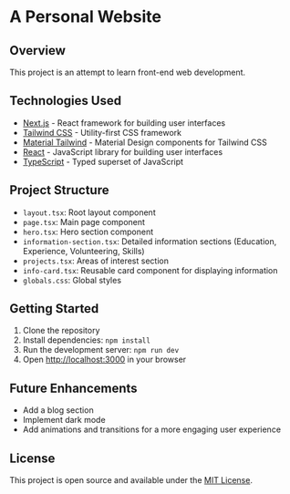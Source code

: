 # A Personal Website

## Overview

This project is an attempt to learn front-end web development.

## Technologies Used

- [Next.js](https://nextjs.org/) - React framework for building user interfaces
- [Tailwind CSS](https://tailwindcss.com/) - Utility-first CSS framework
- [Material Tailwind](https://material-tailwind.com/) - Material Design components for Tailwind CSS
- [React](https://reactjs.org/) - JavaScript library for building user interfaces
- [TypeScript](https://www.typescriptlang.org/) - Typed superset of JavaScript


## Project Structure

- `layout.tsx`: Root layout component
- `page.tsx`: Main page component
- `hero.tsx`: Hero section component
- `information-section.tsx`: Detailed information sections (Education, Experience, Volunteering, Skills)
- `projects.tsx`: Areas of interest section
- `info-card.tsx`: Reusable card component for displaying information
- `globals.css`: Global styles

## Getting Started

1. Clone the repository
2. Install dependencies: `npm install`
3. Run the development server: `npm run dev`
4. Open [http://localhost:3000](http://localhost:3000) in your browser


## Future Enhancements

- Add a blog section
- Implement dark mode
- Add animations and transitions for a more engaging user experience

## License

This project is open source and available under the [MIT License](LICENSE).